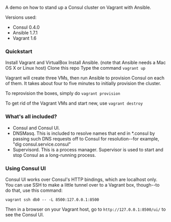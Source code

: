 A demo on how to stand up a Consul cluster on Vagrant with Ansible.

Versions used:
- Consul 0.4.0
- Ansible 1.7.1
- Vagrant 1.6

### Quickstart

Install Vagrant and VirtualBox
Install Ansible.  (note that Ansible needs a Mac OS X or Linux host)
Clone this repo
Type the command `vagrant up`
    
Vagrant will create three VMs, then run Ansible to provision Consul on each of them.  It takes about four to five minutes to initially provision the cluster.

To reprovision the boxes, simply do `vagrant provision`
    
To get rid of the Vagrant VMs and start new, use `vagrant destroy`

### What's all included?

- Consul and Consul UI.
- DNSMasq.  This is included to resolve names that end in *.consul by passing such DNS requests off to Consul for resolution--for example, "dig consul.service.consul"
- Supervisord.  This is a process manager.  Supervisor is used to start and stop Consul as a long-running process.
 
    
### Using Consul UI
Consul UI works over Consul's HTTP bindings, which are localhost only.  You can use SSH to make a little tunnel
over to a Vagrant box, though--to do that, use this command:

    vagrant ssh db0 -- -L 8500:127.0.0.1:8500

Then in a browser on your Vagrant host, go to `http://127.0.0.1:8500/ui/` to see the Consul UI.